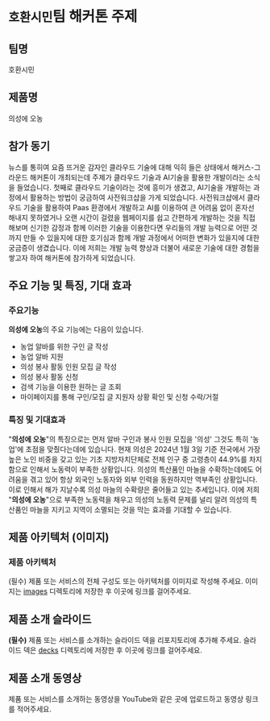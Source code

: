 # `호환시민`팀 해커톤 주제

## 팀명

호환시민

## 제품명

의성에 오농

## 참가 동기

뉴스를 통히여 요즘 뜨거운 감자인 클라우드 기술에 대해 익히 들은 상태에서 해커스-그라운드 해커톤이 개최되는데 주제가 클라우드 기술과 AI기술을 활용한 개발이라는 소식을 들었습니다. 첫째로 클라우드 기술이라는 것에 흥미가 생겼고, AI기술을 개발하는 과정에서 활용하는 방법이 궁금하여 사전워크샵을 가게 되었습니다. 사전워크샵에서 클라우드 기술을 활용하여 Paas 환경에서 개발하고 AI를 이용하여 큰 어려움 없이 혼자선 해내지 못하였거나 오랜 시간이 걸렸을 웹페이지를 쉽고 간편하게 개발하는 것을 직접 해보며 신기한 감정과 함께 이러한 기술을 이용한다면 우리들의 개발 능력으로 어떤 것까지 만들 수 있을지에 대한 호기심과 함께 개발 과정에서 어떠한 변화가 있을지에 대한 궁금증이 생겼습니다. 이에 저희는 개발 능력 향상과 더불어 새로운 기술에 대한 경험을 쌓고자 하여 해커톤에 참가하게 되었습니다.

## 주요 기능 및 특징, 기대 효과

### 주요기능

**의성에 오농**의 주요 기능에는 다음이 있습니다.
- 농업 알바를 위한 구인 글 작성
- 농업 알바 지원
- 의성 봉사 활동 인원 모집 글 작성
- 의성 봉사 활동 신청
- 검색 기능을 이용한 원하는 글 조회
- 마이페이지를 통해 구인/모집 글 지원자 상황 확인 및 신청 수락/거절

### 특징 및 기대효과
"**의성에 오농**"의 특징으로는 먼저 알바 구인과 봉사 인원 모집을 '의성' 그것도 특히 '농업'에 초점을 맞췄다는데에 있습니다. 현재 의성은 2024년 1월 3일 기준 전국에서 가장 높은 노인 비중을 갖고 있는 기초 지방자치단체로 전체 인구 중 고령층이 44.9%를 차지함으로 인해서 노동력이 부족한 상황입니다. 의성의 특산품인 마늘을 수확하는데에도 어려움을 겪고 있어 항상 외국인 노동자와 외부 인력을 동원하지만 역부족인 상황입니다. 이로 인해서 해가 지날수록 의성 마늘의 수확량은 줄어들고 있는 추세입니다. 이에 저희 "**의성에 오농**"으로 부족한 노동력을 채우고 의성의 노동력 문제를 널리 알려 의성의 특산품인 마늘을 지키고 지역이 소멸되는 것을 막는 효과를 기대할 수 있습니다.

## 제품 아키텍처 (이미지)

### 제품 아키텍처
(필수) 제품 또는 서비스의 전체 구성도 또는 아키텍처를 이미지로 작성해 주세요. 이미지는 [images](./images/Architecture.png) 디렉토리에 저장한 후 이곳에 링크를 걸어주세요.

## 제품 소개 슬라이드

**(필수)** 제품 또는 서비스를 소개하는 슬라이드 덱을 리포지토리에 추가해 주세요. 슬라이드 덱은 [decks](./decks/ppt_Performance.pptx) 디렉토리에 저장한 후 이곳에 링크를 걸어주세요.

## 제품 소개 동영상

제품 또는 서비스를 소개하는 동영상을 YouTube와 같은 곳에 업로드하고 동영상 링크를 적어주세요.
